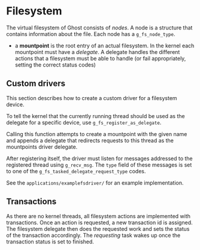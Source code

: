 # Filesystem
The virtual filesystem of Ghost consists of *nodes*. A node is a structure
that contains information about the file. Each node has a `g_fs_node_type`.

* a **mountpoint** is the root entry of an actual filesystem. In the kernel
  each mountpoint must have a *delegate*. A delegate handles the different
  actions that a filesystem must be able to handle (or fail appropriately,
  setting the correct status codes)

## Custom drivers
This section describes how to create a custom driver for a filesystem
device.

To tell the kernel that the currently running thread should be used as the
delegate for a specific device, use `g_fs_register_as_delegate`.

Calling this function attempts to create a mountpoint with the given name
and appends a delegate that redirects requests to this thread as the
mountpoints driver delegate.

After registering itself, the driver must listen for messages addressed to
the registered thread using `g_recv_msg`. The `type` field of these messages
is set to one of the `g_fs_tasked_delegate_request_type` codes.

See the `applications/examplefsdriver/` for an example implementation.

## Transactions
As there are no kernel threads, all filesystem actions are implemented with
transactions. Once an action is requested, a new transaction id is assigned.
The filesystem delegate then does the requested work and sets the status of
the transaction accordingly. The *requesting* task wakes up once the
transaction status is set to finished.

